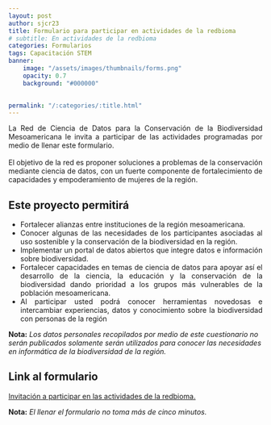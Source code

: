 ```yaml
---
layout: post
author: sjcr23
title: Formulario para participar en actividades de la redbioma
# subtitle: En actividades de la redbioma
categories: Formularios
tags: Capacitación STEM
banner: 
    image: "/assets/images/thumbnails/forms.png"
    opacity: 0.7
    background: "#000000"
    

permalink: "/:categories/:title.html"
---
```


<div style="text-align: justify">
La Red de Ciencia de Datos para la Conservación de la Biodiversidad Mesoamericana le invita a participar de las actividades programadas por medio de llenar este formulario.
<br>
<br>
El objetivo de la red es proponer soluciones a problemas de la conservación mediante ciencia de datos, con un fuerte componente de fortalecimiento de capacidades y empoderamiento de mujeres de la región.
</div>

## Este proyecto permitirá

<ul style="text-align: justify">

<li>Fortalecer alianzas entre instituciones de la región mesoamericana.</li>
<li>Conocer algunas de las necesidades de los participantes asociadas al uso sostenible y la conservación de la biodiversidad en la región.</li>
<li>Implementar un portal de datos abiertos que integre datos e información sobre biodiversidad.</li>
<li>Fortalecer capacidades en temas de ciencia de datos para apoyar así el desarrollo de la ciencia, la educación y la conservación de la biodiversidad dando prioridad a los grupos más vulnerables de la población mesoamericana.</li>
<li>Al participar usted podrá conocer herramientas novedosas e intercambiar experiencias, datos y conocimiento sobre la biodiversidad con personas de la región</li>
</ul>

**Nota:** *Los datos personales recopilados por medio de este cuestionario no serán publicados solamente serán utilizados para conocer las necesidades en informática de la biodiversidad de la región.*

## Link al formulario

[Invitación a participar en las actividades de la redbioma.](https://forms.gle/gq98uQN32xz9uBx87)

**Nota:** *El llenar el formulario no toma más de cinco minutos.*
